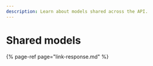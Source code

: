 ```yaml
---
description: Learn about models shared across the API.
---
```


# Shared models

{% page-ref page="link-response.md" %}



